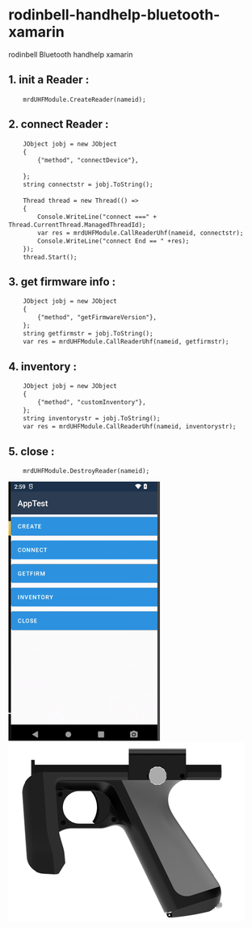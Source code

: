 # rodinbell-handhelp-bluetooth-xamarin
rodinbell Bluetooth handhelp xamarin


## 1. init a Reader : 
        mrdUHFModule.CreateReader(nameid);

## 2. connect Reader : 
        JObject jobj = new JObject
        {
            {"method", "connectDevice"},

        };
        string connectstr = jobj.ToString();

        Thread thread = new Thread(() =>
        {
            Console.WriteLine("connect ===" + Thread.CurrentThread.ManagedThreadId);
            var res = mrdUHFModule.CallReaderUhf(nameid, connectstr);
            Console.WriteLine("connect End == " +res);
        });
        thread.Start();

## 3. get firmware info :
        JObject jobj = new JObject
        {
            {"method", "getFirmwareVersion"},
        };
        string getfirmstr = jobj.ToString();
        var res = mrdUHFModule.CallReaderUhf(nameid, getfirmstr);

## 4. inventory : 
        JObject jobj = new JObject
        {
            {"method", "customInventory"},
        };
        string inventorystr = jobj.ToString();
        var res = mrdUHFModule.CallReaderUhf(nameid, inventorystr);

## 5. close : 
        mrdUHFModule.DestroyReader(nameid);

 


![image](test.png)    ![image](test2.png)  
